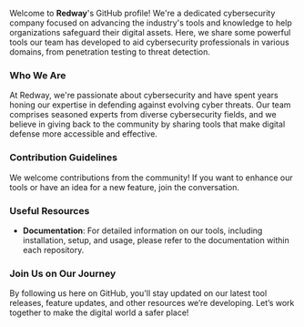 

Welcome to **Redway**'s GitHub profile! We're a dedicated cybersecurity company focused on advancing the industry's tools and knowledge to help organizations safeguard their digital assets. Here, we share some powerful tools our team has developed to aid cybersecurity professionals in various domains, from penetration testing to threat detection.

### Who We Are
At Redway, we're passionate about cybersecurity and have spent years honing our expertise in defending against evolving cyber threats. Our team comprises seasoned experts from diverse cybersecurity fields, and we believe in giving back to the community by sharing tools that make digital defense more accessible and effective.

### Contribution Guidelines
We welcome contributions from the community! If you want to enhance our tools or have an idea for a new feature, join the conversation. 

### Useful Resources
- **Documentation**: For detailed information on our tools, including installation, setup, and usage, please refer to the documentation within each repository.


### Join Us on Our Journey
By following us here on GitHub, you'll stay updated on our latest tool releases, feature updates, and other resources we’re developing. Let’s work together to make the digital world a safer place!

